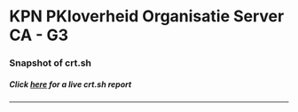 # KPN PKIoverheid Organisatie Server CA - G3
### Snapshot of crt.sh
##### Click [here](https://crt.sh/?q=71B3ED8CEECCC0638CD2022B426E921766271DE62367C7CD852EC2F1E1111E76) for a live crt.sh report

---
